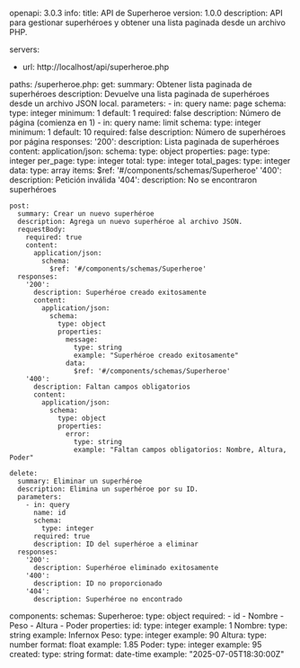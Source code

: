 openapi: 3.0.3
info:
  title: API de Superheroe
  version: 1.0.0
  description: API para gestionar superhéroes y obtener una lista paginada desde un archivo PHP.

servers:
  - url: http://localhost/api/superheroe.php


paths:
  /superheroe.php:
    get:
      summary: Obtener lista paginada de superhéroes
      description: Devuelve una lista paginada de superhéroes desde un archivo JSON local.
      parameters:
        - in: query
          name: page
          schema:
            type: integer
            minimum: 1
            default: 1
          required: false
          description: Número de página (comienza en 1)
        - in: query
          name: limit
          schema:
            type: integer
            minimum: 1
            default: 10
          required: false
          description: Número de superhéroes por página
      responses:
        '200':
          description: Lista paginada de superhéroes
          content:
            application/json:
              schema:
                type: object
                properties:
                  page:
                    type: integer
                  per_page:
                    type: integer
                  total:
                    type: integer
                  total_pages:
                    type: integer
                  data:
                    type: array
                    items:
                      $ref: '#/components/schemas/Superheroe'
        '400':
          description: Petición inválida
        '404':
          description: No se encontraron superhéroes

    post:
      summary: Crear un nuevo superhéroe
      description: Agrega un nuevo superhéroe al archivo JSON.
      requestBody:
        required: true
        content:
          application/json:
            schema:
              $ref: '#/components/schemas/Superheroe'
      responses:
        '200':
          description: Superhéroe creado exitosamente
          content:
            application/json:
              schema:
                type: object
                properties:
                  message:
                    type: string
                    example: "Superhéroe creado exitosamente"
                  data:
                    $ref: '#/components/schemas/Superheroe'
        '400':
          description: Faltan campos obligatorios
          content:
            application/json:
              schema:
                type: object
                properties:
                  error:
                    type: string
                    example: "Faltan campos obligatorios: Nombre, Altura, Poder"

    delete:
      summary: Eliminar un superhéroe
      description: Elimina un superhéroe por su ID.
      parameters:
        - in: query
          name: id
          schema:
            type: integer
          required: true
          description: ID del superhéroe a eliminar
      responses:
        '200':
          description: Superhéroe eliminado exitosamente
        '400':
          description: ID no proporcionado
        '404':
          description: Superhéroe no encontrado

components:
  schemas:
    Superheroe:
      type: object
      required:
        - id
        - Nombre
        - Peso
        - Altura
        - Poder
      properties:
        id:
          type: integer
          example: 1
        Nombre:
          type: string
          example: Infernox
        Peso:
          type: integer
          example: 90
        Altura:
          type: number
          format: float
          example: 1.85
        Poder:
          type: integer
          example: 95
        created:
          type: string
          format: date-time
          example: "2025-07-05T18:30:00Z"
